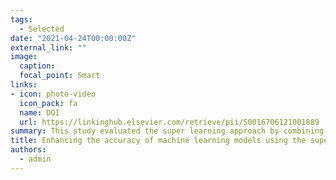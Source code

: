 ```yaml
---
tags:
  - Selected
date: "2021-04-24T00:00:00Z"
external_link: ""
image:
  caption: 
  focal_point: Smart
links:
- icon: photo-video
  icon_pack: fa
  name: DOI
  url: https://linkinghub.elsevier.com/retrieve/pii/S0016706121001889
summary: This study evaluated the super learning approach by combining 12 ML models, which ultimately improved the accuracy of the predicted soil maps in comparison to when the individual base learners were used. Furthermore, a PFI analysis was used to identify the contribution of each covariate on the final prediction. 
title: Enhancing the accuracy of machine learning models using the super learner technique in digital soil mapping
authors: 
  - admin
---
```

